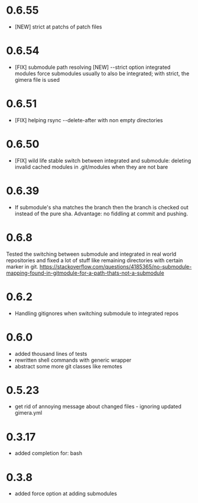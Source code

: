 # 0.6.55
  * [NEW] strict at patchs of patch files
# 0.6.54
  * [FIX] submodule path resolving
    [NEW] --strict option integrated modules force submodules usually to also be integrated; with strict, the gimera file is used
# 0.6.51
  * [FIX] helping rsync --delete-after with non empty directories

# 0.6.50
  * [FIX] wild life stable switch between integrated and submodule: deleting invalid cached modules in .git/modules when they are not bare
# 0.6.39

  * If submodule's sha matches the branch then the branch is checked out instead of the pure sha. Advantage: no fiddling at commit and pushing.

# 0.6.8

Tested the switching between submodule and integrated in real world
repositories and fixed a lot of stuff like remaining directories with
certain marker in git.
https://stackoverflow.com/questions/4185365/no-submodule-mapping-found-in-gitmodule-for-a-path-thats-not-a-submodule

# 0.6.2

* Handling gitignores when switching submodule to integrated repos
# 0.6.0

* added  thousand lines of tests
* rewritten shell commands with generic wrapper
* abstract some more git classes like remotes

# 0.5.23

* get rid of annoying message about changed files - ignoring updated gimera.yml
# 0.3.17

- added completion for: bash

# 0.3.8

- added force option at adding submodules
